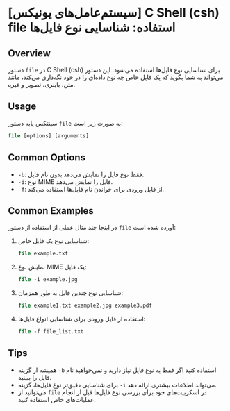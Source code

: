 # [سیستم‌عامل‌های یونیکس] C Shell (csh) file استفاده: شناسایی نوع فایل‌ها

## Overview
دستور `file` در C Shell (csh) برای شناسایی نوع فایل‌ها استفاده می‌شود. این دستور می‌تواند به شما بگوید که یک فایل خاص چه نوع داده‌ای را در خود نگه‌داری می‌کند، مانند متن، باینری، تصویر و غیره.

## Usage
سینتکس پایه دستور `file` به صورت زیر است:

```csh
file [options] [arguments]
```

## Common Options
- `-b`: فقط نوع فایل را نمایش می‌دهد بدون نام فایل.
- `-i`: نوع MIME فایل را نمایش می‌دهد.
- `-f`: از فایل ورودی برای خواندن نام فایل‌ها استفاده می‌کند.

## Common Examples
در اینجا چند مثال عملی از استفاده از دستور `file` آورده شده است:

1. شناسایی نوع یک فایل خاص:
   ```csh
   file example.txt
   ```

2. نمایش نوع MIME یک فایل:
   ```csh
   file -i example.jpg
   ```

3. شناسایی نوع چندین فایل به طور همزمان:
   ```csh
   file example1.txt example2.jpg example3.pdf
   ```

4. استفاده از فایل ورودی برای شناسایی انواع فایل‌ها:
   ```csh
   file -f file_list.txt
   ```

## Tips
- همیشه از گزینه `-b` استفاده کنید اگر فقط به نوع فایل نیاز دارید و نمی‌خواهید نام فایل را ببینید.
- برای شناسایی دقیق‌تر نوع فایل‌ها، گزینه `-i` می‌تواند اطلاعات بیشتری ارائه دهد.
- می‌توانید از `file` در اسکریپت‌های خود برای بررسی نوع فایل‌ها قبل از انجام عملیات‌های خاص استفاده کنید.